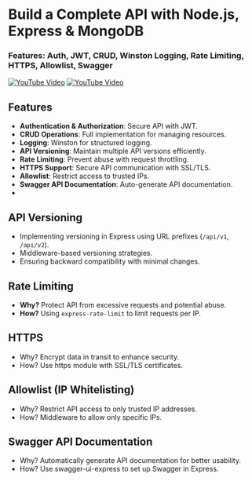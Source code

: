 # Build a Complete API with Node.js, Express & MongoDB  
### Features: Auth, JWT, CRUD, Winston Logging, Rate Limiting, HTTPS, Allowlist, Swagger

[![YouTube Video](https://img.shields.io/badge/Watch-YouTube-red?logo=youtube)](https://youtu.be/EMv8pc5Xo88?si=RJfc8kHPmSXOPtzY)
[![YouTube Video](https://img.shields.io/badge/Watch-YouTube-red?logo=youtube)](https://youtu.be/nBk8yR9WjL4?si=JUIFaG29dT_MRIqF)

## Features
- **Authentication & Authorization**: Secure API with JWT.
- **CRUD Operations**: Full implementation for managing resources.
- **Logging**: Winston for structured logging.
- **API Versioning**: Maintain multiple API versions efficiently.
- **Rate Limiting**: Prevent abuse with request throttling.
- **HTTPS Support**: Secure API communication with SSL/TLS.
- **Allowlist**: Restrict access to trusted IPs.
- **Swagger API Documentation**: Auto-generate API documentation.
- 
## API Versioning
- Implementing versioning in Express using URL prefixes (`/api/v1`, `/api/v2`).
- Middleware-based versioning strategies.
- Ensuring backward compatibility with minimal changes.

## Rate Limiting
- **Why?** Protect API from excessive requests and potential abuse.
- **How?** Using `express-rate-limit` to limit requests per IP.

## HTTPS
- Why? Encrypt data in transit to enhance security.
- How? Use https module with SSL/TLS certificates.

## Allowlist (IP Whitelisting)
- Why? Restrict API access to only trusted IP addresses.
- How? Middleware to allow only specific IPs.

## Swagger API Documentation
- Why? Automatically generate API documentation for better usability.
- How? Use swagger-ui-express to set up Swagger in Express.
